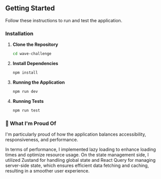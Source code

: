## Getting Started

Follow these instructions to run and test the application.

### Installation

1. **Clone the Repository**

   ```bash
   cd wave-challenge

   ```

2. **Install Dependencies**

   ```bash
   npm install

   ```

3. **Running the Application**

   ```bash
   npm run dev

   ```

4. **Running Tests**

   ```bash
   npm run test
   ```

### 🌟 What I'm Proud Of

I'm particularly proud of how the application balances accessibility, responsiveness, and performance.

In terms of performance, I implemented lazy loading to enhance loading times and optimize resource usage. On the state management side, I utilized Zustand for handling global state and React Query for managing server-side state, which ensures efficient data fetching and caching, resulting in a smoother user experience.
